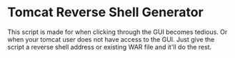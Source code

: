 # Tomcat Reverse Shell Generator
This script is made for when clicking through the GUI becomes tedious. Or when your tomcat user does not have access to the GUI. Just give the script a reverse shell address or existing WAR file and it'll do the rest.
